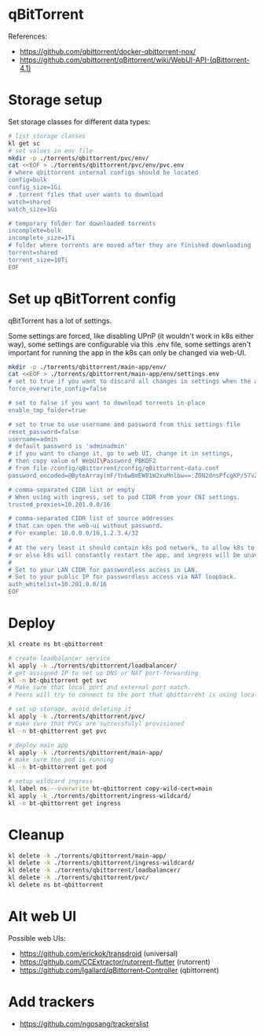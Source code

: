 
# qBitTorrent

References:
- https://github.com/qbittorrent/docker-qbittorrent-nox/
- https://github.com/qbittorrent/qBittorrent/wiki/WebUI-API-(qBittorrent-4.1)

# Storage setup

Set storage classes for different data types:

```bash
# list storage classes
kl get sc
# set values in env file
mkdir -p ./torrents/qbittorrent/pvc/env/
cat <<EOF > ./torrents/qbittorrent/pvc/env/pvc.env
# where qbittorrent internal configs should be located
config=bulk
config_size=1Gi
# .torrent files that user wants to download
watch=shared
watch_size=1Gi

# temporary folder for downloaded torrents
incomplete=bulk
incomplete_size=1Ti
# folder where torrents are moved after they are finished downloading
torrent=shared
torrent_size=10Ti
EOF
```

# Set up qBitTorrent config

qBitTorrent has a lot of settings.

Some settings are forced, like disabling UPnP (it wouldn't work in k8s either way),
some settings are configurable via this .env file,
some settings aren't important for running the app in the k8s
can only be changed via web-UI.

```bash
mkdir -p ./torrents/qbittorrent/main-app/env/
cat <<EOF > ./torrents/qbittorrent/main-app/env/settings.env
# set to true if you want to discard all changes in settings when the app is restarted
force_overwrite_config=false

# set to false if you want to download torrents in-place
enable_tmp_folder=true

# set to true to use username and password from this settings file
reset_password=false
username=admin
# default password is 'adminadmin'
# if you want to change it, go to web UI, change it in settings,
# then copy value of WebUI\Password_PBKDF2
# from file /config/qBittorrent/config/qBittorrent-data.conf
password_encoded=@ByteArray(mF/Yn6wBmEW81W2xuMnlbw==:Z0N2dnsPfcgKP/57vZTFPyKr7nYRaxj2jON+4wrWH/ClVp7J3Xd6tz9Sje/oCqu/Y4+i/MmWrvqg/zVfZ6cQuA==)

# comma-separated CIDR list or empty
# When using with ingress, set to pod CIDR from your CNI settings.
trusted_proxies=10.201.0.0/16

# comma-separated CIDR list of source addresses
# that can open the web-ui without password.
# For example: 10.0.0.0/16,1.2.3.4/32
#
# At the very least it should contain k8s pod network, to allow k8s to perform liveness check
# or else k8s will constantly restart the app, and ingress will be unavailable.
#
# Set to your LAN CIDR for passwordless access in LAN.
# Set to your public IP for passwordless access via NAT loopback.
auth_whitelist=10.201.0.0/16
EOF
```

# Deploy

```bash
kl create ns bt-qbittorrent

# create loadbalancer service
kl apply -k ./torrents/qbittorrent/loadbalancer/
# get assigned IP to set up DNS or NAT port-forwarding
kl -n bt-qbittorrent get svc
# Make sure that local port and external port match.
# Peers will try to connect to the port that qbittorrent is using locally.

# set up storage, avoid deleting it
kl apply -k ./torrents/qbittorrent/pvc/
# make sure that PVCs are successfulyl provisioned
kl -n bt-qbittorrent get pvc

# deploy main app
kl apply -k ./torrents/qbittorrent/main-app/
# make sure the pod is running
kl -n bt-qbittorrent get pod

# setup wildcard ingress
kl label ns --overwrite bt-qbittorrent copy-wild-cert=main
kl apply -k ./torrents/qbittorrent/ingress-wildcard/
kl -n bt-qbittorrent get ingress
```

# Cleanup

```bash
kl delete -k ./torrents/qbittorrent/main-app/
kl delete -k ./torrents/qbittorrent/ingress-wildcard/
kl delete -k ./torrents/qbittorrent/loadbalancer/
kl delete -k ./torrents/qbittorrent/pvc/
kl delete ns bt-qbittorrent
```

# Alt web UI

Possible web UIs:
- https://github.com/erickok/transdroid (universal)
- https://github.com/CCExtractor/rutorrent-flutter (rutorrent)
- https://github.com/lgallard/qBittorrent-Controller (qbittorrent)

# Add trackers

- https://github.com/ngosang/trackerslist
